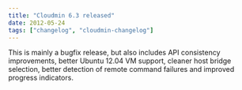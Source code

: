 ```yaml
---
title: "Cloudmin 6.3 released"
date: 2012-05-24
tags: ["changelog", "cloudmin-changelog"]
---
```


This is mainly a bugfix release, but also includes API consistency improvements, better Ubuntu 12.04 VM support, cleaner host bridge selection, better detection of remote command failures and improved progress indicators.
